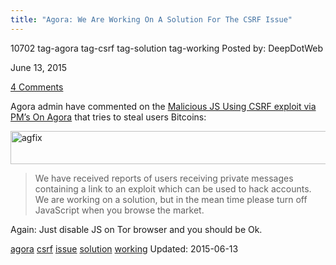 ```yaml
---
title: "Agora: We Are Working On A Solution For The CSRF Issue"
---
```


10702 tag-agora tag-csrf  tag-solution tag-working
Posted by: DeepDotWeb 

<span>June 13, 2015</span>

<span><a href="/2015/06/13/agora-we-are-working-on-a-solution-for-the-csrf-issue/#comments">4 Comments</a></span>
</p>

<p>Agora admin have commented on the <a href="/2015/06/11/warning-new-malicious-js-using-csrf-exploit-via-pms-on-agora/">Malicious JS Using CSRF exploit via PM’s On Agora</a> that tries to steal users Bitcoins:</p>
<p><a href="/imgs/2015/06/agfix.png"><img class="aligncenter size-full wp-image-10703" src="/imgs/2015/06/agfix.png" alt="agfix" width="1214" height="53" srcset="/imgs/2015/06/agfix.png 1214w, /imgs/2015/06/agfix-300x13.png 300w, /imgs/2015/06/agfix-1024x45.png 1024w" sizes="(max-width: 1214px) 100vw, 1214px" /></a></p>
<blockquote><p><span class="market-wide-message">We have received reports of users receiving private messages containing a link to an exploit which can be used to hack accounts. We are working on a solution, but in the mean time please turn off JavaScript when you browse the market.</span></p></blockquote>
<p>Again: Just disable JS on Tor browser and you should be Ok.</p>
</div>
<a href="/tag/agora/" rel="tag">agora</a> <a href="/tag/csrf/" rel="tag">csrf</a> <a href="/tag/issue/" rel="tag">issue</a> <a href="/tag/solution/" rel="tag">solution</a> <a href="/tag/working/" rel="tag">working</a></span> 
Updated: 2015-06-13

    
